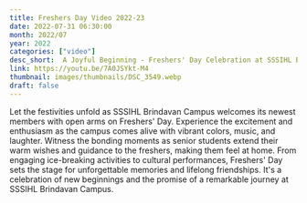 ```yaml
---
title: Freshers Day Video 2022-23
date: 2022-07-31 06:30:00
month: 2022/07
year: 2022
categories: ["video"]
desc_short:  A Joyful Beginning - Freshers' Day Celebration at SSSIHL Brindavan Campus
link: https://youtu.be/7A0JSYkt-M4
thumbnail: images/thumbnails/DSC_3549.webp
draft: false
---
```


 Let the festivities unfold as SSSIHL Brindavan Campus welcomes its newest members with open arms on Freshers' Day. Experience the excitement and enthusiasm as the campus comes alive with vibrant colors, music, and laughter. Witness the bonding moments as senior students extend their warm wishes and guidance to the freshers, making them feel at home. From engaging ice-breaking activities to cultural performances, Freshers' Day sets the stage for unforgettable memories and lifelong friendships. It's a celebration of new beginnings and the promise of a remarkable journey at SSSIHL Brindavan Campus.